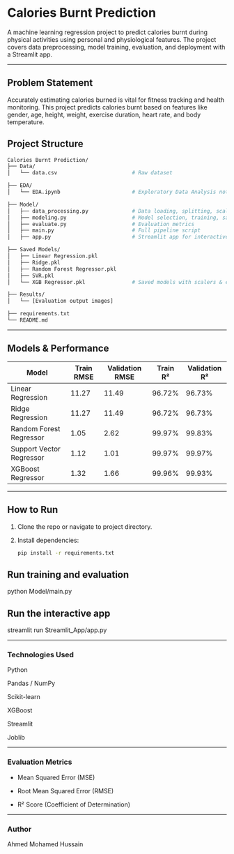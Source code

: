 # Calories Burnt Prediction

A machine learning regression project to predict calories burnt during physical activities using personal and physiological features. The project covers data preprocessing, model training, evaluation, and deployment with a Streamlit app.

---

## Problem Statement

Accurately estimating calories burned is vital for fitness tracking and health monitoring. This project predicts calories burnt based on features like gender, age, height, weight, exercise duration, heart rate, and body temperature.

## Project Structure

```bash
Calories Burnt Prediction/
├── Data/
│   └── data.csv                        # Raw dataset

├── EDA/
│   └── EDA.ipynb                       # Exploratory Data Analysis notebook

├── Model/
│   ├── data_processing.py              # Data loading, splitting, scaling, encoding
│   ├── modeling.py                     # Model selection, training, saving, loading
│   ├── evaluate.py                     # Evaluation metrics
│   ├── main.py                         # Full pipeline script
│   ├── app.py                          # Streamlit app for interactive prediction

├── Saved Models/
│   ├── Linear Regression.pkl
│   ├── Ridge.pkl
│   ├── Random Forest Regressor.pkl
│   ├── SVR.pkl
│   └── XGB Regressor.pkl               # Saved models with scalers & encoders

├── Results/
│   └── [Evaluation output images]

├── requirements.txt
└── README.md
```
---

## Models & Performance

| Model                    | Train RMSE | Validation RMSE | Train R²  | Validation R² |
|--------------------------|------------|-----------------|-----------|---------------|
| Linear Regression        | 11.27      | 11.49           | 96.72%    | 96.73%        |
| Ridge Regression         | 11.27      | 11.49           | 96.72%    | 96.73%        |
| Random Forest Regressor  | 1.05       | 2.62            | 99.97%    | 99.83%        |
| Support Vector Regressor | 1.12       | 1.01            | 99.97%    | 99.97%        |
| XGBoost Regressor        | 1.32       | 1.66            | 99.96%    | 99.93%        |

---

## How to Run

1. Clone the repo or navigate to project directory.
2. Install dependencies:

   ```bash
   pip install -r requirements.txt

## Run training and evaluation

python Model/main.py

## Run the interactive app

streamlit run Streamlit_App/app.py

---

### Technologies Used

Python

Pandas / NumPy

Scikit-learn

XGBoost

Streamlit

Joblib

---

### Evaluation Metrics

- Mean Squared Error (MSE)

- Root Mean Squared Error (RMSE)

- R² Score (Coefficient of Determination)

---

### Author

Ahmed Mohamed Hussain
